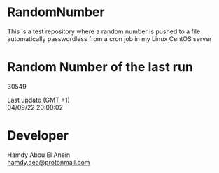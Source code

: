 # RandomNumber    
This is a test repository where a random number is pushed to a file automatically passwordless from a cron job in my Linux CentOS server    
# Random Number of the last run   
30549
      
Last update (GMT +1)    
04/09/22 20:00:02
# Developer    
Hamdy Abou El Anein   
hamdy.aea@protonmail.com
